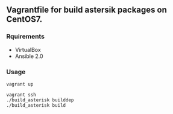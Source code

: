 ## Vagrantfile for build astersik packages on CentOS7.

### Rquirements

* VirtualBox
* Ansible 2.0

### Usage

```
vagrant up
```


```
vagrant ssh
./build_asterisk builddep
./build_asterisk build
```
